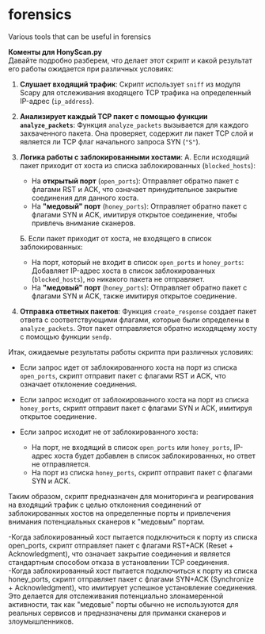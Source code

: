 # forensics
Various tools that can be useful in forensics



**Коменты для HonyScan.py**  
Давайте подробно разберем, что делает этот скрипт и какой результат его работы ожидается при различных условиях:

1. **Слушает входящий трафик**:
   Скрипт использует `sniff` из модуля Scapy для отслеживания входящего TCP трафика на определенный IP-адрес (`ip_address`).

2. **Анализирует каждый TCP пакет с помощью функции `analyze_packets`**:
   Функция `analyze_packets` вызывается для каждого захваченного пакета. Она проверяет, содержит ли пакет TCP слой и является ли TCP флаг начального запроса SYN (`"S"`).

3. **Логика работы с заблокированными хостами**:
   А. Если исходящий пакет приходит от хоста из списка заблокированных (`blocked_hosts`):
      - На **открытый порт** (`open_ports`): Отправляет обратно пакет с флагами RST и ACK, что означает принудительное закрытие соединения для данного хоста.
      - На **"медовый" порт** (`honey_ports`): Отправляет обратно пакет с флагами SYN и ACK, имитируя открытое соединение, чтобы привлечь внимание сканеров.

   Б. Если пакет приходит от хоста, не входящего в список заблокированных:
      - На порт, который не входит в список `open_ports` и `honey_ports`: Добавляет IP-адрес хоста в список заблокированных (`blocked_hosts`), но никакого пакета не отправляет.
      - На **"медовый" порт** (`honey_ports`): Отправляет обратно пакет с флагами SYN и ACK, также имитируя открытое соединение.

4. **Отправка ответных пакетов**:
   Функция `create_response` создает пакет ответа с соответствующими флагами, которые были определены в `analyze_packets`. Этот пакет отправляется обратно исходящему хосту с помощью функции `sendp`.

Итак, ожидаемые результаты работы скрипта при различных условиях:

- Если запрос идет от заблокированного хоста на порт из списка `open_ports`, скрипт отправит пакет с флагами RST и ACK, что означает отклонение соединения.

- Если запрос исходит от заблокированного хоста на порт из списка `honey_ports`, скрипт отправит пакет с флагами SYN и ACK, имитируя открытое соединение.

- Если запрос исходит не от заблокированного хоста:
  - На порт, не входящий в список `open_ports` или `honey_ports`, IP-адрес хоста будет добавлен в список заблокированных, но ответ не отправляется.
  - На порт из списка `honey_ports`, скрипт отправит пакет с флагами SYN и ACK.

Таким образом, скрипт предназначен для мониторинга и реагирования на входящий трафик с целью отклонения соединений от заблокированных хостов на определенные порты и привлечения внимания потенциальных сканеров к "медовым" портам.


-Когда заблокированный хост пытается подключиться к порту из списка open_ports, скрипт отправляет пакет с флагами RST+ACK (Reset + Acknowledgment), что означает закрытие соединения и является стандартным способом отказа в установлении TCP соединения.  
-Когда заблокированный хост пытается подключиться к порту из списка honey_ports, скрипт отправляет пакет с флагами SYN+ACK (Synchronize + Acknowledgment), что имитирует успешное установление соединения. Это делается для отслеживания потенциально злонамеренной активности, так как "медовые" порты обычно не используются для реальных сервисов и предназначены для приманки сканеров и злоумышленников.